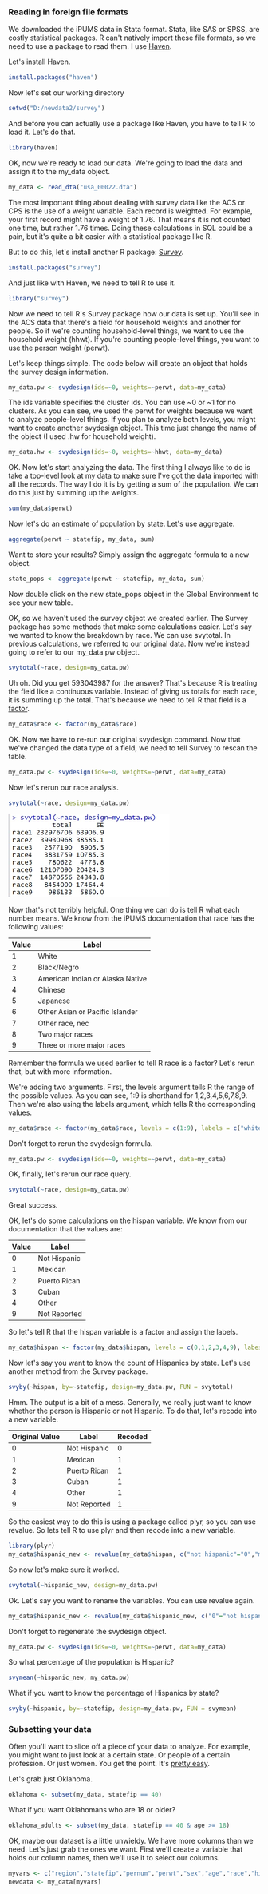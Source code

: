 

### Reading in foreign file formats

We downloaded the iPUMS data in Stata format. Stata, like SAS or SPSS, are costly statistical packages. R can't natively import these file formats, so we need to use a package to read them. I use [Haven](https://cran.r-project.org/web/packages/haven/haven.pdf). 

Let's install Haven. 

```R
install.packages("haven")
```

Now let's set our working directory 

```R
setwd("D:/newdata2/survey")
```

And before you can actually use a package like Haven, you have to tell R to load it. Let's do that. 

```R
library(haven)
```

OK, now we're ready to load our data. We're going to load the data and assign it to the my_data object. 

```R
my_data <- read_dta("usa_00022.dta")
```

The most important thing about dealing with survey data like the ACS or CPS is the use of a weight variable. Each record is weighted. For example, your first record might have a weight of 1.76. That means it is not counted one time, but rather 1.76 times. Doing these calculations in SQL could be a pain, but it's quite a bit easier with a statistical package like R. 

But to do this, let's install another R package: [Survey](https://cran.r-project.org/web/packages/survey/survey.pdf).

```R
install.packages("survey")
```

And just like with Haven, we need to tell R to use it. 

```R
library("survey")
```

Now we need to tell R's Survey package how our data is set up. You'll see in the ACS data that there's a field for household weights and another for people. So if we're counting household-level things, we want to use the household weight (hhwt). If you're counting people-level things, you want to use the person weight (perwt). 

Let's keep things simple. The code below will create an object that holds the survey design information. 

```R
my_data.pw <- svydesign(ids=~0, weights=~perwt, data=my_data)
```

The ids variable specifies the cluster ids. You can use ~0 or ~1 for no clusters. As you can see, we used the perwt for weights because we want to analyze people-level things. If you plan to analyze both levels, you might want to create another svydesign object. This time just change the name of the object (I used .hw for household weight). 

```R
my_data.hw <- svydesign(ids=~0, weights=~hhwt, data=my_data)
```

OK. Now let's start analyzing the data. The first thing I always like to do is take a top-level look at my data to make sure I've got the data imported with all the records. The way I do it is by getting a sum of the population. We can do this just by summing up the weights. 

```R
sum(my_data$perwt)
```

Now let's do an estimate of population by state. Let's use aggregate. 

```R
aggregate(perwt ~ statefip, my_data, sum)
```

Want to store your results? Simply assign the aggregate formula to a new object. 

```R
state_pops <- aggregate(perwt ~ statefip, my_data, sum)
```

Now double click on the new state_pops object in the Global Environment to see your new table. 

OK, so we haven't used the survey object we created earlier. The Survey package has some methods that make some calculations easier. Let's say we wanted to know the breakdown by race. We can use svytotal. In previous calculations, we referred to our original data. Now we're instead going to refer to our my_data.pw object. 

```R
svytotal(~race, design=my_data.pw)
```

Uh oh. Did you get 593043987 for the answer? That's because R is treating the field like a continuous variable. Instead of giving us totals for each race, it is summing up the total. That's because we need to tell R that field is a [factor](https://www.stat.berkeley.edu/classes/s133/factors.html). 

```R
my_data$race <- factor(my_data$race)
```

OK. Now we have to re-run our original svydesign command. Now that we've changed the data type of a field, we need to tell Survey to rescan the table. 

```R
my_data.pw <- svydesign(ids=~0, weights=~perwt, data=my_data)
```

Now let's rerun our race analysis. 

```R
svytotal(~race, design=my_data.pw)
```


![Here's what you want.](survey1.jpg)

Now that's not terribly helpful. One thing we can do is tell R what each number means. We know from the iPUMS documentation that race has the following values: 

|Value	| Label |
|-------|-------|
|1	| White
|2	| Black/Negro
|3	| American Indian or Alaska Native
|4	| Chinese
|5	| Japanese
|6	| Other Asian or Pacific Islander
|7	| Other race, nec
|8	| Two major races
|9	| Three or more major races


Remember the formula we used earlier to tell R race is a factor? Let's rerun that, but with more information. 

We're adding two arguments. First, the levels argument tells R the range of the possible values. As you can see, 1:9 is shorthand for 1,2,3,4,5,6,7,8,9. Then we're also using the labels argument, which tells R the corresponding values.  

```R
my_data$race <- factor(my_data$race, levels = c(1:9), labels = c("white","black","american indian","chinese","japanese","other asian", "other race", "two major races", "three or more major races"))
```

Don't forget to rerun the svydesign formula. 

```R
my_data.pw <- svydesign(ids=~0, weights=~perwt, data=my_data)
```

OK, finally, let's rerun our race query. 

```R
svytotal(~race, design=my_data.pw)
```

Great success. 

OK, let's do some calculations on the hispan variable. We know from our documentation that the values are:

|Value | Label |
|------|-------|
|0	| Not Hispanic |
|1	| Mexican |
|2	| Puerto Rican |
|3	| Cuban |
|4	| Other |
|9	| Not Reported |

So let's tell R that the hispan variable is a factor and assign the labels. 

```R
my_data$hispan <- factor(my_data$hispan, levels = c(0,1,2,3,4,9), labes = c("not hispanic","mexican","puerto rican", "cuban", "other", "not reported"))
```

Now let's say you want to know the count of Hispanics by state. Let's use another method from the Survey package. 

```R
svyby(~hispan, by=~statefip, design=my_data.pw, FUN = svytotal)
```

Hmm. The output is a bit of a mess. Generally, we really just want to know whether the person is Hispanic or not Hispanic. To do that, let's recode into a new variable. 

|Original Value | Label | Recoded |
|---------------|-------|---------|
|0	| Not Hispanic | 0 |
|1	| Mexican | 1 |
|2	| Puerto Rican | 1 |
|3	| Cuban | 1 |
|4	| Other | 1 |
|9	| Not Reported | 1 |

So the easiest way to do this is using a package called plyr, so you can use revalue. So lets tell R to use plyr and then recode into a new variable. 

```R
library(plyr)
my_data$hispanic_new <- revalue(my_data$hispan, c("not hispanic"="0","mexican"="1","puerto rican"="1","cuban"="1","other"="1","not reported" = "0"))
```

So now let's make sure it worked. 

```R
svytotal(~hispanic_new, design=my_data.pw)
```

Ok. Let's say you want to rename the variables. You can use revalue again. 

```R
my_data$hispanic_new <- revalue(my_data$hispanic_new, c("0"="not hispanic", "1" = "hispanic"))
```

Don't forget to regenerate the svydesign object. 

```R
my_data.pw <- svydesign(ids=~0, weights=~perwt, data=my_data)
```

So what percentage of the population is Hispanic?

```R
svymean(~hispanic_new, my_data.pw)
```

What if you want to know the percentage of Hispanics by state?

```R
svyby(~hispanic, by=~statefip, design=my_data.pw, FUN = svymean)
```

### Subsetting your data

Often you'll want to slice off a piece of your data to analyze. For example, you might want to just look at a certain state. Or people of a certain profession. Or just women. You get the point. It's [pretty easy](http://www.statmethods.net/management/subset.html). 

Let's grab just Oklahoma. 

```R
oklahoma <- subset(my_data, statefip == 40)
```

What if you want Oklahomans who are 18 or older?

```R
oklahoma_adults <- subset(my_data, statefip == 40 & age >= 18)
```

OK, maybe our dataset is a little unwieldy. We have more columns than we need. Let's just grab the ones we want. First we'll create a variable that holds our column names, then we'll use it to select our columns. 

```R
myvars <- c("region","statefip","pernum","perwt","sex","age","race","hispanic_new","educ")
newdata <- my_data[myvars]
```
